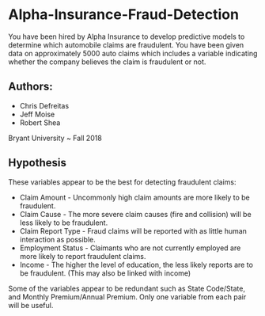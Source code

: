 # Alpha-Insurance-Fraud-Detection

You have been hired by Alpha Insurance to develop predictive models to determine which automobile claims are fraudulent. You have been given data on approximately 5000 auto claims which includes a variable indicating whether the company believes the claim is fraudulent or not.


## Authors: 
* Chris Defreitas
* Jeff Moise
* Robert Shea
  
 Bryant University ~ Fall 2018
 
 ## Hypothesis
 These variables appear to be the best for detecting fraudulent claims: 
 * Claim Amount - Uncommonly high claim amounts are more likely to be fraudulent.
 * Claim Cause - The more severe claim causes (fire and collision) will be less likely to be fraudulent.
 * Claim Report Type - Fraud claims will be reported with as little human interaction as possible.
 * Employment Status - Claimants who are not currently employed are more likely to report fraudulent claims.
 * Income - The higher the level of education, the less likely reports are to be fraudulent. (This may also be linked with income)
 
 
 Some of the variables appear to be redundant such as State Code/State, and Monthly Premium/Annual Premium. Only one variable from each pair will be useful.
